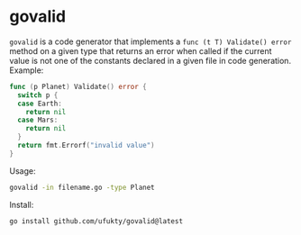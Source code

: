 # govalid

`govalid` is a code generator that implements a `func (t T) Validate() error` method on a given type that returns an error when called if the current value is not one of the constants declared in a given file in code generation. Example:

```go
func (p Planet) Validate() error {
  switch p {
  case Earth:
    return nil
  case Mars:
    return nil
  }
  return fmt.Errorf("invalid value")
}
```

Usage:

```sh
govalid -in filename.go -type Planet
```

Install:

```sh
go install github.com/ufukty/govalid@latest
```
